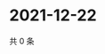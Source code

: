# 2021-12-22

共 0 条

<!-- BEGIN WEIBO -->
<!-- 最后更新时间 Wed Dec 22 2021 16:18:23 GMT+0800 (China Standard Time) -->

<!-- END WEIBO -->
